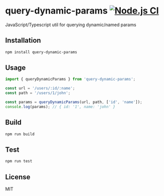# query-dynamic-params [![Node.js CI](https://github.com/spinualexandru/query-dynamic-params/actions/workflows/build.yml/badge.svg)](https://github.com/spinualexandru/query-dynamic-params/actions/workflows/build.yml)

JavaScript/Typescript util for querying dynamic/named params


## Installation

```bash
npm install query-dynamic-params
```

## Usage

```typescript
import { queryDynamicParams } from 'query-dynamic-params';

const url = '/users/:id/:name';
const path = '/users/1/john';

const params = queryDynamicParams(url, path, ['id', 'name']);
console.log(params); // { id: '1', name: 'john' }
```

## Build

  ```bash
  npm run build
  ```

## Test

  ```bash
  npm run test
  ```

## License

MIT

